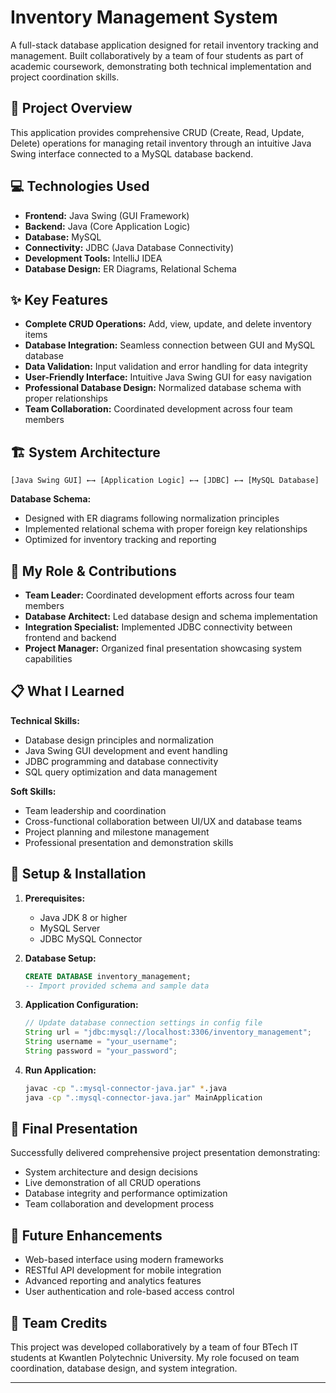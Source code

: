 # Inventory Management System

A full-stack database application designed for retail inventory tracking and management. Built collaboratively by a team of four students as part of academic coursework, demonstrating both technical implementation and project coordination skills.

## 🚀 Project Overview

This application provides comprehensive CRUD (Create, Read, Update, Delete) operations for managing retail inventory through an intuitive Java Swing interface connected to a MySQL database backend.

## 💻 Technologies Used

- **Frontend:** Java Swing (GUI Framework)
- **Backend:** Java (Core Application Logic)
- **Database:** MySQL
- **Connectivity:** JDBC (Java Database Connectivity)
- **Development Tools:** IntelliJ IDEA
- **Database Design:** ER Diagrams, Relational Schema

## ✨ Key Features

- **Complete CRUD Operations:** Add, view, update, and delete inventory items
- **Database Integration:** Seamless connection between GUI and MySQL database
- **Data Validation:** Input validation and error handling for data integrity
- **User-Friendly Interface:** Intuitive Java Swing GUI for easy navigation
- **Professional Database Design:** Normalized database schema with proper relationships
- **Team Collaboration:** Coordinated development across four team members

## 🏗️ System Architecture

```
[Java Swing GUI] ←→ [Application Logic] ←→ [JDBC] ←→ [MySQL Database]
```

**Database Schema:**
- Designed with ER diagrams following normalization principles
- Implemented relational schema with proper foreign key relationships
- Optimized for inventory tracking and reporting

## 🎯 My Role & Contributions

- **Team Leader:** Coordinated development efforts across four team members
- **Database Architect:** Led database design and schema implementation
- **Integration Specialist:** Implemented JDBC connectivity between frontend and backend
- **Project Manager:** Organized final presentation showcasing system capabilities

## 📋 What I Learned

**Technical Skills:**
- Database design principles and normalization
- Java Swing GUI development and event handling
- JDBC programming and database connectivity
- SQL query optimization and data management

**Soft Skills:**
- Team leadership and coordination
- Cross-functional collaboration between UI/UX and database teams
- Project planning and milestone management
- Professional presentation and demonstration skills

## 🔧 Setup & Installation

1. **Prerequisites:**
   - Java JDK 8 or higher
   - MySQL Server
   - JDBC MySQL Connector

2. **Database Setup:**
   ```sql
   CREATE DATABASE inventory_management;
   -- Import provided schema and sample data
   ```

3. **Application Configuration:**
   ```java
   // Update database connection settings in config file
   String url = "jdbc:mysql://localhost:3306/inventory_management";
   String username = "your_username";
   String password = "your_password";
   ```

4. **Run Application:**
   ```bash
   javac -cp ".:mysql-connector-java.jar" *.java
   java -cp ".:mysql-connector-java.jar" MainApplication
   ```


## 🎪 Final Presentation

Successfully delivered comprehensive project presentation demonstrating:
- System architecture and design decisions
- Live demonstration of all CRUD operations
- Database integrity and performance optimization
- Team collaboration and development process

## 🚧 Future Enhancements

- Web-based interface using modern frameworks
- RESTful API development for mobile integration
- Advanced reporting and analytics features
- User authentication and role-based access control

## 👥 Team Credits

This project was developed collaboratively by a team of four BTech IT students at Kwantlen Polytechnic University. My role focused on team coordination, database design, and system integration.

---

